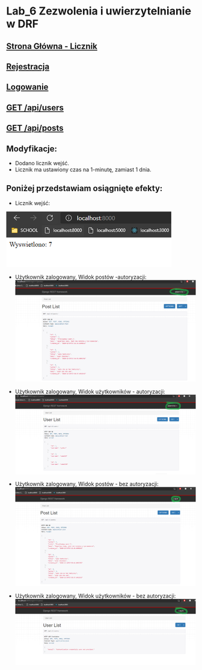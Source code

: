 # Lab_6 Zezwolenia i uwierzytelnianie w DRF

## [Strona Główna - Licznik](https://adam-szreiber-api.herokuapp.com/)

## [Rejestracja](https://adam-szreiber-api.herokuapp.com/)
## [Logowanie](https://adam-szreiber-api.herokuapp.com/)
## [GET /api/users](https://adam-szreiber-api.herokuapp.com/)
## [GET /api/posts](https://adam-szreiber-api.herokuapp.com/)



## Modyfikacje:
- Dodano licznik wejść.
- Licznik ma ustawiony czas na 1-minutę, zamiast 1 dnia.



## Poniżej przedstawiam osiągnięte efekty:

* Licznik wejść:

![](md_files/counter.png) 


* Użytkownik zalogowany, Widok postów -autoryzacji:
![](md_files/loggedInPostsView.png) 

* Użytkownik zalogowany, Widok użytkowników - autoryzacji:
![](md_files/loggedInUsersView.png) 

* Użytkownik zalogowany, Widok postów - bez autoryzacji:
![](md_files/loggedOutPosts.png) 

* Użytkownik zalogowany, Widok użytkowników - bez autoryzacji:
![](md_files/loggedOutUsers.png) 
